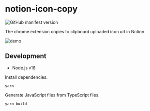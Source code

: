 # notion-icon-copy

![GitHub manifest version](https://img.shields.io/github/manifest-json/v/YuyaAbo/notion-icon-copy)

The chrome extension copies to clipboard uploaded icon url in Notion.

![demo](https://user-images.githubusercontent.com/2541034/172471610-6e3bb921-a90d-4516-9614-6810f6896b08.gif)

## Development

- Node.js v16

Install dependencies.
```
yarn
```

Generate JavaScript files from TypeScript files.
```
yarn build
```
